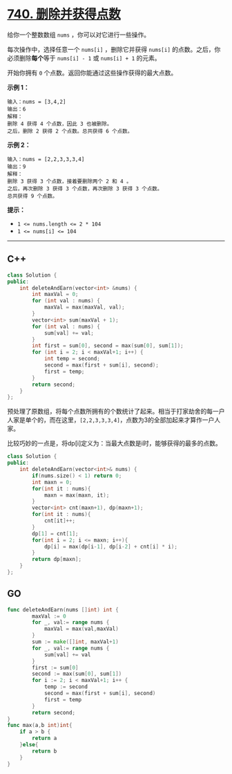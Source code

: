 # [740. 删除并获得点数](https://leetcode-cn.com/problems/delete-and-earn/)

给你一个整数数组 `nums` ，你可以对它进行一些操作。

每次操作中，选择任意一个 `nums[i]` ，删除它并获得 `nums[i]` 的点数。之后，你必须删除**每个**等于 `nums[i] - 1` 或 `nums[i] + 1` 的元素。

开始你拥有 `0` 个点数。返回你能通过这些操作获得的最大点数。

 

**示例 1：**

```
输入：nums = [3,4,2]
输出：6
解释：
删除 4 获得 4 个点数，因此 3 也被删除。
之后，删除 2 获得 2 个点数。总共获得 6 个点数。
```

**示例 2：**

```
输入：nums = [2,2,3,3,3,4]
输出：9
解释：
删除 3 获得 3 个点数，接着要删除两个 2 和 4 。
之后，再次删除 3 获得 3 个点数，再次删除 3 获得 3 个点数。
总共获得 9 个点数。
```

 

**提示：**

- `1 <= nums.length <= 2 * 104`
- `1 <= nums[i] <= 104`

---

## C++

```c++
class Solution {
public:
    int deleteAndEarn(vector<int> &nums) {
        int maxVal = 0;
        for (int val : nums) {
            maxVal = max(maxVal, val);
        }
        vector<int> sum(maxVal + 1);
        for (int val : nums) {
            sum[val] += val;
        }
        int first = sum[0], second = max(sum[0], sum[1]);
        for (int i = 2; i < maxVal+1; i++) {
            int temp = second;
            second = max(first + sum[i], second);
            first = temp;
        }
        return second;
    }
};
```

预处理了原数组，将每个点数所拥有的个数统计了起来。相当于打家劫舍的每一户人家是单个的，而在这里，`[2,2,3,3,3,4]`，点数为3的全部加起来才算作一户人家。

比较巧妙的一点是，将dp[i]定义为：当最大点数是i时，能够获得的最多的点数。

```c++
class Solution {
public:
    int deleteAndEarn(vector<int>& nums) {
        if(nums.size() < 1) return 0;
        int maxn = 0;
        for(int it : nums){
            maxn = max(maxn, it);
        }  
        vector<int> cnt(maxn+1), dp(maxn+1);
        for(int it : nums){
            cnt[it]++;
        }
        dp[1] = cnt[1];
        for(int i = 2; i <= maxn; i++){
            dp[i] = max(dp[i-1], dp[i-2] + cnt[i] * i);
        }
        return dp[maxn];
    }
};
```

## GO

```go
func deleteAndEarn(nums []int) int {
        maxVal := 0
        for _, val:= range nums {
            maxVal = max(val,maxVal)
        }
        sum := make([]int, maxVal+1)
        for _, val:= range nums {
            sum[val] += val
        }
        first := sum[0]
        second := max(sum[0], sum[1])
        for i := 2; i < maxVal+1; i++ {
            temp := second
            second = max(first + sum[i], second)
            first = temp
        }
        return second;
}
func max(a,b int)int{
    if a > b {
        return a
    }else{
        return b
    }
}
```

